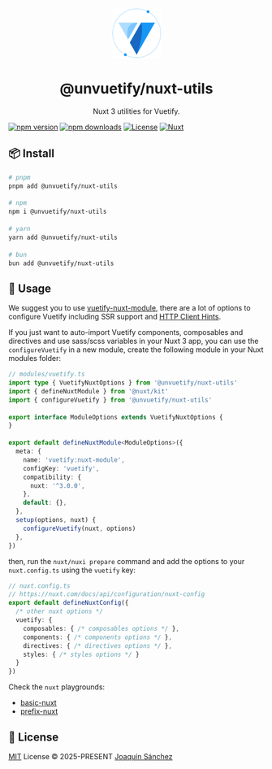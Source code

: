 <br>

<p align="center">
  <picture>
    <source media="(prefers-color-scheme: dark)" srcset="https://github.com/userquin/unvuetify-monorepo/blob/main/vuetify-logo-dark-atom.svg" height="100px" />
    <img height="100px" src="https://github.com/userquin/unvuetify-monorepo/blob/main/vuetify-logo-light-atom.svg">
  </picture>
</p>

<h1 align="center">@unvuetify/nuxt-utils</h1>

<p align="center">
Nuxt 3 utilities for Vuetify.
</p>

<!--
<p align='center'>
<a href='https://www.npmjs.com/package/@unvuetify/nuxt-utils' target="__blank">
  <img src='https://img.shields.io/npm/v/@unvuetify/nuxt-utils?color=33A6B8&label=' alt="NPM version">
</a>
<a href="https://www.npmjs.com/package/@unvuetify/nuxt-utils" target="__blank">
  <img alt="NPM Downloads" src="https://img.shields.io/npm/dm/@unvuetify/nuxt-utils?color=476582&label=">
</a>
<a href="https://github.com/userquin/unvuetify-monorepo/tree/main/LICENSE" target="__blank">
  <img alt="MIT LICENSE" src="https://img.shields.io/npm/l/@unvuetify/nuxt-utils.svg?color=476582&label=">
</a>
<a href="https://nuxt.com" target="__blank">
  <img alt="Nuxt" src="https://img.shields.io/badge/Nuxt-18181B?logo=nuxt.js">
</a>
</p>
-->
[![npm version][npm-version-src]][npm-version-href]
[![npm downloads][npm-downloads-src]][npm-downloads-href]
[![License][license-src]][license-href]
[![Nuxt][nuxt-src]][nuxt-href]

## 📦 Install

```bash
# pnpm
pnpm add @unvuetify/nuxt-utils

# npm
npm i @unvuetify/nuxt-utils

# yarn
yarn add @unvuetify/nuxt-utils

# bun
bun add @unvuetify/nuxt-utils
```

## 🦄 Usage

We suggest you to use [vuetify-nuxt-module](https://nuxt.vuetifyjs.com/), there are a lot of options to configure Vuetify including SSR support and [HTTP Client Hints](https://nuxt.vuetifyjs.com/guide/server-side-rendering.html#server-side-rendering-ssr).

If you just want to auto-import Vuetify components, composables and directives and use sass/scss variables in your Nuxt 3 app, you can use the `configureVuetify` in a new module, create the following module in your Nuxt modules folder:

```ts
// modules/vuetify.ts
import type { VuetifyNuxtOptions } from '@unvuetify/nuxt-utils'
import { defineNuxtModule } from '@nuxt/kit'
import { configureVuetify } from '@unvuetify/nuxt-utils'

export interface ModuleOptions extends VuetifyNuxtOptions {
}

export default defineNuxtModule<ModuleOptions>({
  meta: {
    name: 'vuetify:nuxt-module',
    configKey: 'vuetify',
    compatibility: {
      nuxt: '^3.0.0',
    },
    default: {},
  },
  setup(options, nuxt) {
    configureVuetify(nuxt, options)
  },
})
```

then, run the `nuxt/nuxi prepare` command and add the options to your `nuxt.config.ts` using the `vuetify` key:

```ts
// nuxt.config.ts
// https://nuxt.com/docs/api/configuration/nuxt-config
export default defineNuxtConfig({
  /* other nuxt options */
  vuetify: {
    composables: { /* composables options */ },
    components: { /* components options */ },
    directives: { /* directives options */ },
    styles: { /* styles options */ }
  }
})
```

Check the `nuxt` playgrounds:
- [basic-nuxt](https://github.com/userquin/unvuetify-monorepo/tree/main/playgrounds/basic-nuxt)
- [prefix-nuxt](https://github.com/userquin/unvuetify-monorepo/tree/main/playgrounds/prefix-nuxt)

## 📄 License

[MIT](https://github.com/userquin/unvuetify-monorepo/blob/main/LICENSE) License &copy; 2025-PRESENT [Joaquín Sánchez](https://github.com/userquin)

<!-- Badges -->
[npm-version-src]: https://img.shields.io/npm/v/@unvuetify/nuxt-utils/latest.svg?style=flat&colorA=18181B&colorB=28CF8D
[npm-version-href]: https://www.npmjs.com/package/@unvuetify/nuxt-utils

[npm-downloads-src]: https://img.shields.io/npm/dm/@unvuetify/nuxt-utils.svg?style=flat&colorA=18181B&colorB=28CF8D
[npm-downloads-href]: https://npm.chart.dev/@unvuetify/nuxt-utils

[license-src]: https://img.shields.io/npm/l/@nuxt/fonts.svg?style=flat&colorA=18181B&colorB=28CF8D
[license-href]: https://github.com/userquin/unvuetify-monorepo/tree/main/LICENSE

[nuxt-src]: https://img.shields.io/badge/Nuxt-18181B?logo=nuxt.js
[nuxt-href]: https://nuxt.com
